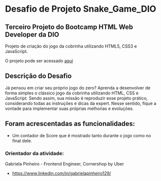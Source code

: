 # Desafio de Projeto Snake_Game_DIO
## Terceiro Projeto do Bootcamp HTML Web Developer da DIO

Projeto de criação do jogo da cobrinha utilizando HTML5, CSS3 e JavaScript.

O projeto pode ser acessado <a href="https://brenolor.github.io/Snake_Game_DIO/index.html">aqui</a>

## Descrição do Desafio
Já pensou em criar seu próprio jogo do zero? Aprenda a desenvolver de forma simples o clássico jogo da cobrinha utilizando HTML, CSS e JavaScript. Sendo assim, sua missão é reproduzir esse projeto prático, considerando todas as instruções e dicas da expert. Nesse sentido, fique a vontade para implementar suas próprias melhorias e evoluções.

## Foram acrescentadas as funcionalidades:
- Um contador de Score que é mostrado tanto durante o jogo como no final dele.

### Orientador da atividade:

Gabriela Pinheiro - Frontend Engineer, Cornershop by Uber

* https://www.linkedin.com/in/gabrielapinheiro129/